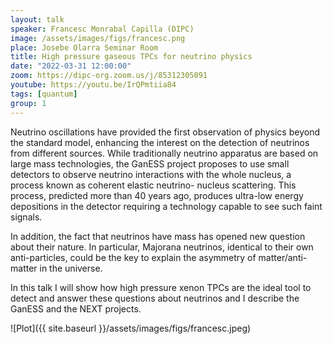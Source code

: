 ```yaml
---
layout: talk
speaker: Francesc Monrabal Capilla (DIPC)
image: /assets/images/figs/francesc.png
place: Josebe Olarra Seminar Room
title: High pressure gaseous TPCs for neutrino physics
date: "2022-03-31 12:00:00"
zoom: https://dipc-org.zoom.us/j/85312305091
youtube: https://youtu.be/IrQPmtiia84
tags: [quantum]
group: 1  
---
```


Neutrino oscillations have provided the first observation of physics beyond the standard model, enhancing the interest on the detection of neutrinos from different sources. While traditionally neutrino apparatus are based on large mass technologies, the GanESS project proposes to use small detectors to observe neutrino interactions with the whole nucleus, a process known as coherent elastic neutrino- nucleus scattering. This process, predicted more than 40 years ago, produces ultra-low energy depositions in the detector requiring a technology capable to see such faint signals.

In addition, the fact that neutrinos have mass has opened new question about their nature. In particular, Majorana neutrinos, identical to their own anti-particles, could be the key to explain the asymmetry of matter/anti-matter in the universe.

In this talk I will show how high pressure xenon TPCs are the ideal tool to detect and answer these questions about neutrinos and I describe the GanESS and the NEXT projects.


![Plot]({{ site.baseurl }}/assets/images/figs/francesc.jpeg)
